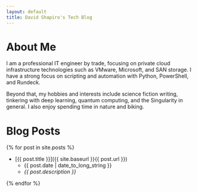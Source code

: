 ```yaml
---
layout: default
title: David Shapiro's Tech Blog
---
```


# About Me

I am a professional IT engineer by trade, focusing on private cloud infrastructure technologies such as VMware, Microsoft, and SAN storage. I have a strong focus on scripting and automation with Python, PowerShell, and Rundeck. 

Beyond that, my hobbies and interests include science fiction writing, tinkering with deep learning, quantum computing, and the Singularity in general. I also enjoy spending time in nature and biking. 

# Blog Posts

{% for post in site.posts %}

- [{{ post.title }}]({{ site.baseurl }}{{ post.url }})
  - {{ post.date | date_to_long_string }}
  - *{{ post.description }}*

{% endfor %}
